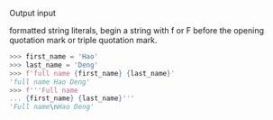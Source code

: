 Output input


 formatted string literals, begin a string with f or F before the opening quotation mark or triple quotation mark.
```python
>>> first_name = 'Hao'
>>> last_name = 'Deng'
>>> f'full name {first_name} {last_name}'
'full name Hao Deng'
>>> f'''Full name
... {first_name} {last_name}'''
'Full name\nHao Deng'
```
